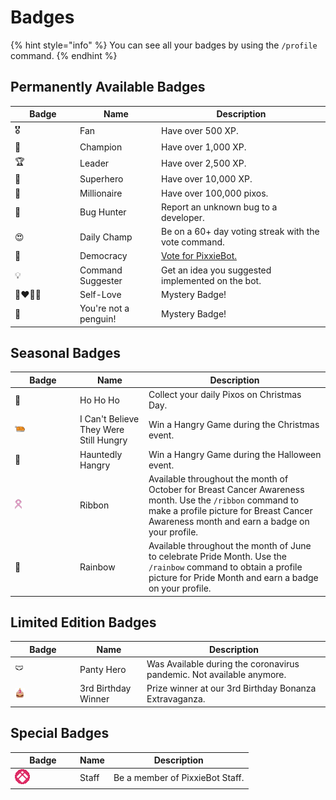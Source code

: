 # Badges

{% hint style="info" %}
You can see all your badges by using the `/profile` command.
{% endhint %}

## Permanently Available Badges

| Badge | Name                  | Description                                          |
| ----- | --------------------- | ---------------------------------------------------- |
| 🎖️    | Fan                   | Have over 500 XP.                                    |
| 🏅    | Champion              | Have over 1,000 XP.                                  |
| 🏆    | Leader                | Have over 2,500 XP.                                  |
| 🦸    | Superhero             | Have over 10,000 XP.                                 |
| 🏰    | Millionaire           | Have over 100,000 pixos.                             |
| 🐞    | Bug Hunter            | Report an unknown bug to a developer.                |
| 😍    | Daily Champ           | Be on a 60+ day voting streak with the vote command. |
| 🗽    | Democracy             | [Vote for PixxieBot.](https://pixx.ie/vote)          |
| 💡    | Command Suggester     | Get an idea you suggested implemented on the bot.    |
| 👨‍❤️‍💋‍👨    | Self-Love             | Mystery Badge!                                       |
| 🐧    | You're not a penguin! | Mystery Badge!                                       |

## Seasonal Badges

| Badge                                                  | Name                                   | Description                                                                                                                                                                                          |
| ------------------------------------------------------ | -------------------------------------- | ---------------------------------------------------------------------------------------------------------------------------------------------------------------------------------------------------- |
| 🎅                                                     | Ho Ho Ho                               | Collect your daily Pixos on Christmas Day.                                                                                                                                                           |
| ![](../../.gitbook/assets/pixxie_hangryxmas.png)       | I Can't Believe They Were Still Hungry | Win a Hangry Game during the Christmas event.                                                                                                                                                        |
| 🎃                                                     | Hauntedly Hangry                       | Win a Hangry Game during the Halloween event.                                                                                                                                                        |
| ![](../../.gitbook/assets/pixxie_bcancerawareness.png) | Ribbon                                 | Available throughout the month of October for Breast Cancer Awareness month. Use the `/ribbon` command to make a profile picture for Breast Cancer Awareness month and earn a badge on your profile. |
| 🌈                                                     | Rainbow                                | Available throughout the month of June to celebrate Pride Month. Use the `/rainbow` command to obtain a profile picture for Pride Month and earn a badge on your profile.                            |

## Limited Edition Badges

| Badge                                         | Name                | Description                                                           |
| --------------------------------------------- | ------------------- | --------------------------------------------------------------------- |
| 🩲                                            | Panty Hero          | Was Available during the coronavirus pandemic. Not available anymore. |
| ![](../../.gitbook/assets/pixxie_3rdbday.png) | 3rd Birthday Winner | Prize winner at our 3rd Birthday Bonanza Extravaganza.                |

## Special Badges

| Badge                                       | Name  | Description                     |
| ------------------------------------------- | ----- | ------------------------------- |
| ![](../../.gitbook/assets/pixxie_staff.gif) | Staff | Be a member of PixxieBot Staff. |

<style>
    tr div:first-child th {
        width: 90px;
    }
    tr div:first-child th div {
        width: 100% !important;
    }
    tr td:first-child span {
        font-size: 36px;
    }
    tr td:first-child {
        width: 90px;
    }
    tr td:first-child div {
        width: 100% !important;
        text-align: center;
    }
    tr td:first-child div img {
        width: 36px;
        margin: 0 auto
    }
</style>
